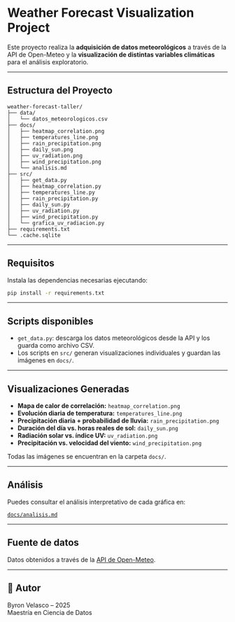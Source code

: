# Weather Forecast Visualization Project

Este proyecto realiza la **adquisición de datos meteorológicos** a través de la API de Open-Meteo y la **visualización de distintas variables climáticas** para el análisis exploratorio.

---

## Estructura del Proyecto

```
weather-forecast-taller/
├── data/
│   └── datos_meteorologicos.csv
├── docs/
│   ├── heatmap_correlation.png
│   ├── temperatures_line.png
│   ├── rain_precipitation.png
│   ├── daily_sun.png
│   ├── uv_radiation.png
│   ├── wind_precipitation.png
│   └── analisis.md
├── src/
│   ├── get_data.py
│   ├── heatmap_correlation.py
│   ├── temperatures_line.py
│   ├── rain_precipitation.py
│   ├── daily_sun.py
│   ├── uv_radiation.py
│   ├── wind_precipitation.py
│   └── grafica_uv_radiacion.py
├── requirements.txt
└── .cache.sqlite
```

---

## Requisitos

Instala las dependencias necesarias ejecutando:

```bash
pip install -r requirements.txt
```

---

## Scripts disponibles

- `get_data.py`: descarga los datos meteorológicos desde la API y los guarda como archivo CSV.
- Los scripts en `src/` generan visualizaciones individuales y guardan las imágenes en `docs/`.

---

## Visualizaciones Generadas

- **Mapa de calor de correlación:** `heatmap_correlation.png`
- **Evolución diaria de temperatura:** `temperatures_line.png`
- **Precipitación diaria + probabilidad de lluvia:** `rain_precipitation.png`
- **Duración del día vs. horas reales de sol:** `daily_sun.png`
- **Radiación solar vs. índice UV:** `uv_radiation.png`
- **Precipitación vs. velocidad del viento:** `wind_precipitation.png`

Todas las imágenes se encuentran en la carpeta `docs/`.

---

## Análisis

Puedes consultar el análisis interpretativo de cada gráfica en:

[`docs/analisis.md`](docs/analisis.md)

---

## Fuente de datos

Datos obtenidos a través de la [API de Open-Meteo](https://open-meteo.com/).

---

## 📌 Autor

Byron Velasco – 2025  
Maestría en Ciencia de Datos